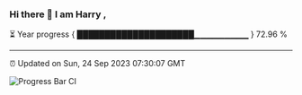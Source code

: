 ### Hi there 👋 I am Harry , 

⏳ Year progress { █████████████████████▁▁▁▁▁▁▁▁▁ } 72.96 %

---

⏰ Updated on Sun, 24 Sep 2023 07:30:07 GMT

![Progress Bar CI](https://github.com/duykhang68/duykhang68/workflows/Progress%20Bar%20CI/badge.svg)
